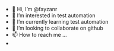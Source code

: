 - 👋 Hi, I’m @fayzanr
- 👀 I’m interested in test automation 
- 🌱 I’m currently learning test automation 
- 💞️ I’m looking to collaborate on github
- 📫 How to reach me ...
-

<!---
fayzanr/fayzanr is a ✨ special ✨ repository because its `README.md` (this file) appears on your GitHub profile.
You can click the Preview link to take a look at your changes.
--->
